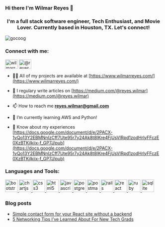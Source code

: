 ### Hi there I'm Wilmar Reyes 👋

<h3 align="center">I'm a full stack software engineer, Tech Enthusiast, and Movie Lover. Currently based in Houston, TX. Let's connect!</h3>

<p align="left"> <img src="https://komarev.com/ghpvc/?username=gocoog&label=Profile%20views&color=0e75b6&style=flat" alt="gocoog" /> </p>

<h3 align="left">Connect with me:</h3>
<p align="left">
<a href="https://linkedin.com/in/wilmarreyes" target="blank"><img align="center" src="https://cdn.jsdelivr.net/npm/simple-icons@3.0.1/icons/linkedin.svg" alt="wilmarreyes" height="30" width="40" /></a>
<a href="https://medium.com/@reyes.wilmar" target="blank"><img align="center" src="https://cdn.jsdelivr.net/npm/simple-icons@3.0.1/icons/medium.svg" alt="@reyes.wilmar" height="30" width="40" /></a>
</p>

- 👨‍💻 All of my projects are available at [https://www.wilmarreyes.com/](https://www.wilmarreyes.com/)

- 📝 I regulary write articles on [https://medium.com/@reyes.wilmar](https://medium.com/@reyes.wilmar)

- 📫 How to reach me **reyes.wilmar@gmail.com**

- 🌱 I’m currently learning AWS and Python!

- 📄 Know about my experiences [https://docs.google.com/document/d/e/2PACX-1vQo13Y2EBMNnIzCff7Ute95r7y24Ak8t8IKre4FjUsVlRpd1zodHrlyFFczE0XzBTKjlkiix-f_GP7J/pub](https://docs.google.com/document/d/e/2PACX-1vQo13Y2EBMNnIzCff7Ute95r7y24Ak8t8IKre4FjUsVlRpd1zodHrlyFFczE0XzBTKjlkiix-f_GP7J/pub)

<h3 align="left">Languages and Tools:</h3>
<p align="left"> <a href="https://getbootstrap.com" target="_blank"> <img src="https://devicons.github.io/devicon/devicon.git/icons/bootstrap/bootstrap-plain.svg" alt="bootstrap" width="40" height="40"/> </a> <a href="https://www.chartjs.org" target="_blank"> <img src="https://www.chartjs.org/media/logo-title.svg" alt="chartjs" width="40" height="40"/> </a> <a href="https://www.w3schools.com/css/" target="_blank"> <img src="https://devicons.github.io/devicon/devicon.git/icons/css3/css3-original-wordmark.svg" alt="css3" width="40" height="40"/> </a> <a href="https://www.w3.org/html/" target="_blank"> <img src="https://devicons.github.io/devicon/devicon.git/icons/html5/html5-original-wordmark.svg" alt="html5" width="40" height="40"/> </a> <a href="https://developer.mozilla.org/en-US/docs/Web/JavaScript" target="_blank"> <img src="https://devicons.github.io/devicon/devicon.git/icons/javascript/javascript-original.svg" alt="javascript" width="40" height="40"/> </a> <a href="https://www.postgresql.org" target="_blank"> <img src="https://devicons.github.io/devicon/devicon.git/icons/postgresql/postgresql-original-wordmark.svg" alt="postgresql" width="40" height="40"/> </a> <a href="https://postman.com" target="_blank"> <img src="https://www.vectorlogo.zone/logos/getpostman/getpostman-icon.svg" alt="postman" width="40" height="40"/> </a> <a href="https://rubyonrails.org" target="_blank"> <img src="https://devicons.github.io/devicon/devicon.git/icons/rails/rails-original-wordmark.svg" alt="rails" width="40" height="40"/> </a> <a href="https://reactjs.org/" target="_blank"> <img src="https://devicons.github.io/devicon/devicon.git/icons/react/react-original-wordmark.svg" alt="react" width="40" height="40"/> </a> <a href="https://www.ruby-lang.org/en/" target="_blank"> <img src="https://devicons.github.io/devicon/devicon.git/icons/ruby/ruby-original-wordmark.svg" alt="ruby" width="40" height="40"/> </a> <a href="https://www.sqlite.org/" target="_blank"> <img src="https://www.vectorlogo.zone/logos/sqlite/sqlite-icon.svg" alt="sqlite" width="40" height="40"/> </a> </p>


### Blog posts
<!-- BLOG-POST-LIST:START -->
- [Simple contact form for your React site without a backend](https://medium.com/@reyes.wilmar/simple-contact-form-for-your-react-site-without-a-backend-ca60a4c3a05?source=rss-85f680c74ae8------2)
- [5 Networking Tips I’ve Learned About For New Tech Grads](https://medium.com/@reyes.wilmar/5-networking-tips-ive-learned-about-for-new-tech-grads-28ff73c9e8bc?source=rss-85f680c74ae8------2)
<!-- BLOG-POST-LIST:END -->

<!--
**gocoog/gocoog** is a ✨ _special_ ✨ repository because its `README.md` (this file) appears on your GitHub profile.

Here are some ideas to get you started:

- 🔭 I’m currently working on ...
- 🌱 I’m currently learning ...
- 👯 I’m looking to collaborate on ...
- 🤔 I’m looking for help with ...
- 💬 Ask me about ...
- 📫 How to reach me: ...
- 😄 Pronouns: ...
- ⚡ Fun fact: ...
-->

